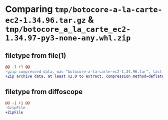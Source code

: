 # Comparing `tmp/botocore-a-la-carte-ec2-1.34.96.tar.gz` & `tmp/botocore_a_la_carte_ec2-1.34.97-py3-none-any.whl.zip`

## filetype from file(1)

```diff
@@ -1 +1 @@
-gzip compressed data, was "botocore-a-la-carte-ec2-1.34.96.tar", last modified: Thu May  2 01:01:26 2024, max compression
+Zip archive data, at least v2.0 to extract, compression method=deflate
```

## filetype from diffoscope

```diff
@@ -1 +1 @@
-GzipFile
+ZipFile
```

